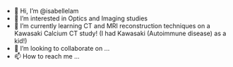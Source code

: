 - 👋 Hi, I’m @isabellelam
- 👀 I’m interested in Optics and Imaging studies
- 🌱 I’m currently learning CT and MRI reconstruction techniques on a Kawasaki Calcium CT study! (I had Kawasaki (Autoimmune disease) as a kid!)
- 💞️ I’m looking to collaborate on ... 
- 📫 How to reach me ...

<!---
isabellelam/isabellelam is a ✨ special ✨ repository because its `README.md` (this file) appears on your GitHub profile.
You can click the Preview link to take a look at your changes.
--->
